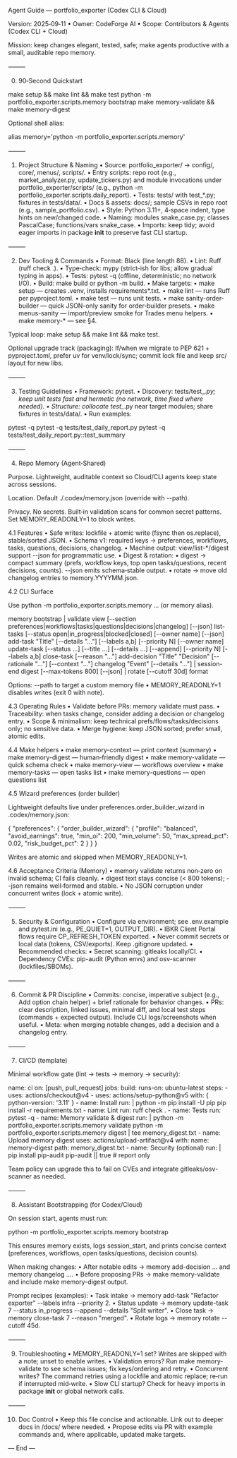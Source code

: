 Agent Guide — portfolio_exporter (Codex CLI & Cloud)

Version: 2025‑09‑11 • Owner: CodeForge AI • Scope: Contributors & Agents (Codex CLI + Cloud)

Mission: keep changes elegant, tested, safe; make agents productive with a small, auditable repo memory.

⸻

0) 90‑Second Quickstart

make setup && make lint && make test
python -m portfolio_exporter.scripts.memory bootstrap
make memory-validate && make memory-digest

Optional shell alias:

alias memory='python -m portfolio_exporter.scripts.memory'


⸻

1) Project Structure & Naming
	•	Source: portfolio_exporter/ → config/, core/, menus/, scripts/.
	•	Entry scripts: repo root (e.g., market_analyzer.py, update_tickers.py) and module invocations under portfolio_exporter/scripts/ (e.g., python -m portfolio_exporter.scripts.daily_report).
	•	Tests: tests/ with test_*.py; fixtures in tests/data/.
	•	Docs & assets: docs/; sample CSVs in repo root (e.g., sample_portfolio.csv).
	•	Style: Python 3.11+, 4‑space indent, type hints on new/changed code.
	•	Naming: modules snake_case.py; classes PascalCase; functions/vars snake_case.
	•	Imports: keep tidy; avoid eager imports in package __init__ to preserve fast CLI startup.

⸻

2) Dev Tooling & Commands
	•	Format: Black (line length 88).
	•	Lint: Ruff (ruff check .).
	•	Type‑check: mypy (strict-ish for libs; allow gradual typing in apps).
	•	Tests: pytest -q (offline, deterministic; no network I/O).
	•	Build: make build or python -m build.
	•	Make targets:
	•	make setup — creates .venv, installs requirements*.txt.
	•	make lint — runs Ruff per pyproject.toml.
	•	make test — runs unit tests.
	•	make sanity-order-builder — quick JSON-only sanity for order‑builder presets.
	•	make menus-sanity — import/preview smoke for Trades menu helpers.
	•	make memory-* — see §4.

Typical loop: make setup && make lint && make test.

Optional upgrade track (packaging): If/when we migrate to PEP 621 + pyproject.toml, prefer uv for venv/lock/sync; commit lock file and keep src/ layout for new libs.

⸻

3) Testing Guidelines
	•	Framework: pytest.
	•	Discovery: tests/test_*.py; keep unit tests fast and hermetic (no network, time fixed where needed).
	•	Structure: collocate test_*.py near target modules; share fixtures in tests/data/.
	•	Run examples:

pytest -q
pytest -q tests/test_daily_report.py
pytest -q tests/test_daily_report.py::test_summary



⸻

4) Repo Memory (Agent‑Shared)

Purpose. Lightweight, auditable context so Cloud/CLI agents keep state across sessions.

Location. Default ./.codex/memory.json (override with --path).

Privacy. No secrets. Built‑in validation scans for common secret patterns. Set MEMORY_READONLY=1 to block writes.

4.1 Features
	•	Safe writes: lockfile + atomic write (fsync then os.replace), stable/sorted JSON.
	•	Schema v1: required keys → preferences, workflows, tasks, questions, decisions, changelog.
	•	Machine output: view/list-*/digest support --json for programmatic use.
	•	Digest & rotation:
	•	digest → compact summary (prefs, workflow keys, top open tasks/questions, recent decisions, counts). --json emits schema‑stable output.
	•	rotate → move old changelog entries to memory.YYYYMM.json.

4.2 CLI Surface

Use python -m portfolio_exporter.scripts.memory … (or memory alias).

memory
  bootstrap | validate
  view [--section preferences|workflows|tasks|questions|decisions|changelog] [--json]
  list-tasks [--status open|in_progress|blocked|closed] [--owner name] [--json]
  add-task "Title" [--details "..."] [--labels a,b] [--priority N] [--owner name]
  update-task <id> [--status ...] [--title ...] [--details ...] [--append] [--priority N] [--labels a,b]
  close-task <id> [--reason "..."]
  add-decision "Title" "Decision" [--rationale "..."] [--context "..."]
  changelog "Event" [--details "..."] | session-end
  digest [--max-tokens 800] [--json] | rotate [--cutoff 30d]
  format

Options: --path <file> to target a custom memory file • MEMORY_READONLY=1 disables writes (exit 0 with note).

4.3 Operating Rules
	•	Validate before PRs: memory validate must pass.
	•	Traceability: when tasks change, consider adding a decision or changelog entry.
	•	Scope & minimalism: keep technical prefs/flows/tasks/decisions only; no sensitive data.
	•	Merge hygiene: keep JSON sorted; prefer small, atomic edits.

4.4 Make helpers
	•	make memory-context — print context (summary)
	•	make memory-digest — human‑friendly digest
	•	make memory-validate — quick schema check
	•	make memory-view — workflows overview
	•	make memory-tasks — open tasks list
	•	make memory-questions — open questions list

4.5 Wizard preferences (order builder)

Lightweight defaults live under preferences.order_builder_wizard in .codex/memory.json:

{
  "preferences": {
    "order_builder_wizard": {
      "profile": "balanced",
      "avoid_earnings": true,
      "min_oi": 200,
      "min_volume": 50,
      "max_spread_pct": 0.02,
      "risk_budget_pct": 2
    }
  }
}

Writes are atomic and skipped when MEMORY_READONLY=1.

4.6 Acceptance Criteria (Memory)
	•	memory validate returns non‑zero on invalid schema; CI fails cleanly.
	•	digest text stays concise (< 800 tokens); --json remains well‑formed and stable.
	•	No JSON corruption under concurrent writes (lock + atomic write).

⸻

5) Security & Configuration
	•	Configure via environment; see .env.example and pytest.ini (e.g., PE_QUIET=1, OUTPUT_DIR).
	•	IBKR Client Portal flows require CP_REFRESH_TOKEN exported.
	•	Never commit secrets or local data (tokens, CSV/exports). Keep .gitignore updated.
	•	Recommended checks:
	•	Secret scanning: gitleaks locally/CI.
	•	Dependency CVEs: pip-audit (Python envs) and osv-scanner (lockfiles/SBOMs).

⸻

6) Commit & PR Discipline
	•	Commits: concise, imperative subject (e.g., Add option chain helper) + brief rationale for behavior changes.
	•	PRs: clear description, linked issues, minimal diff, and local test steps (commands + expected output). Include CLI logs/screenshots when useful.
	•	Meta: when merging notable changes, add a decision and a changelog entry.

⸻

7) CI/CD (template)

Minimal workflow gate (lint → tests → memory → security):

name: ci
on: [push, pull_request]
jobs:
  build:
    runs-on: ubuntu-latest
    steps:
      - uses: actions/checkout@v4
      - uses: actions/setup-python@v5
        with: { python-version: '3.11' }
      - name: Install
        run: |
          python -m pip install -U pip
          pip install -r requirements.txt
      - name: Lint
        run: ruff check .
      - name: Tests
        run: pytest -q
      - name: Memory validate & digest
        run: |
          python -m portfolio_exporter.scripts.memory validate
          python -m portfolio_exporter.scripts.memory digest | tee memory_digest.txt
      - name: Upload memory digest
        uses: actions/upload-artifact@v4
        with:
          name: memory-digest
          path: memory_digest.txt
      - name: Security (optional)
        run: |
          pip install pip-audit
          pip-audit || true  # report only

Team policy can upgrade this to fail on CVEs and integrate gitleaks/osv-scanner as needed.

⸻

8) Assistant Bootstrapping (for Codex/Cloud)

On session start, agents must run:

python -m portfolio_exporter.scripts.memory bootstrap

This ensures memory exists, logs session_start, and prints concise context (preferences, workflows, open tasks/questions, decision counts).

When making changes:
	•	After notable edits → memory add-decision … and memory changelog ….
	•	Before proposing PRs → make memory-validate and include make memory-digest output.

Prompt recipes (examples):
	•	Task intake → memory add-task "Refactor exporter" --labels infra --priority 2.
	•	Status update → memory update-task 7 --status in_progress --append --details "Split writer".
	•	Close task → memory close-task 7 --reason "merged".
	•	Rotate logs → memory rotate --cutoff 45d.

⸻

9) Troubleshooting
	•	MEMORY_READONLY=1 set? Writes are skipped with a note; unset to enable writes.
	•	Validation errors? Run make memory-validate to see schema issues; fix keys/ordering and retry.
	•	Concurrent writes? The command retries using a lockfile and atomic replace; re‑run if interrupted mid‑write.
	•	Slow CLI startup? Check for heavy imports in package __init__ or global network calls.

⸻

10) Doc Control
	•	Keep this file concise and actionable. Link out to deeper docs in /docs/ where needed.
	•	Propose edits via PR with example commands and, where applicable, updated make targets.

— End —